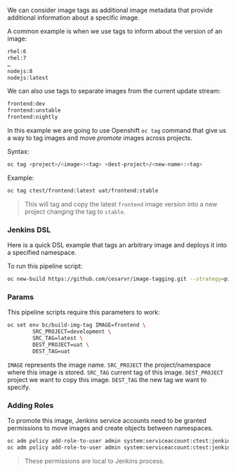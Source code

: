 We can consider image tags as additional image metadata that provide additional information about a specific image. 

A common example is when we use tags to inform about the version of  an image:

```sh
rhel:6
rhel:7
…
nodejs:8
nodejs:latest
```

We can also use tags to separate images from the current update stream:

```sh 
frontend:dev
frontend:unstable
frontend:nightly 
```

In this example we are going to use Openshift ``oc tag`` command that give us a way to tag images and move *promote* images across projects. 

Syntax: 

```sh
oc tag <project>/<image>:<tag> <dest-project>/<new-name>:<tag>
```

Example: 

```sh
oc tag ctest/frontend:latest uat/frontend:stable
```
> This will tag and copy the latest ``frontend`` image version into a new project changing the tag to ``stable``.  






### Jenkins DSL 

Here is a quick DSL example that tags an arbitrary image and deploys it into a specified namespace.

To run this pipeline script: 

```sh
oc new-build https://github.com/cesarvr/image-tagging.git --strategy=pipeline --name=build-img-tag
```


### Params

This pipeline scripts require this parameters to work:

```sh
oc set env bc/build-img-tag IMAGE=frontend \
		SRC_PROJECT=development \
		SRC_TAG=latest \
		DEST_PROJECT=uat \
		DEST_TAG=uat 
```

``IMAGE`` represents the image name. 
``SRC_PROJECT`` the project/namespace where this image is stored. 
``SRC_TAG`` current tag of this image. 
``DEST_PROJECT`` project we want to copy this image.
``DEST_TAG`` the new tag we want to specify.


### Adding Roles 

To promote this image, Jenkins service accounts need to be granted permissions to move images and create objects between namespaces.

```sh
oc adm policy add-role-to-user admin system:serviceaccount:ctest:jenkins -n uat
oc adm policy add-role-to-user admin system:serviceaccount:ctest:jenkins -n development
```

> These permissions are local to Jenkins process. 


